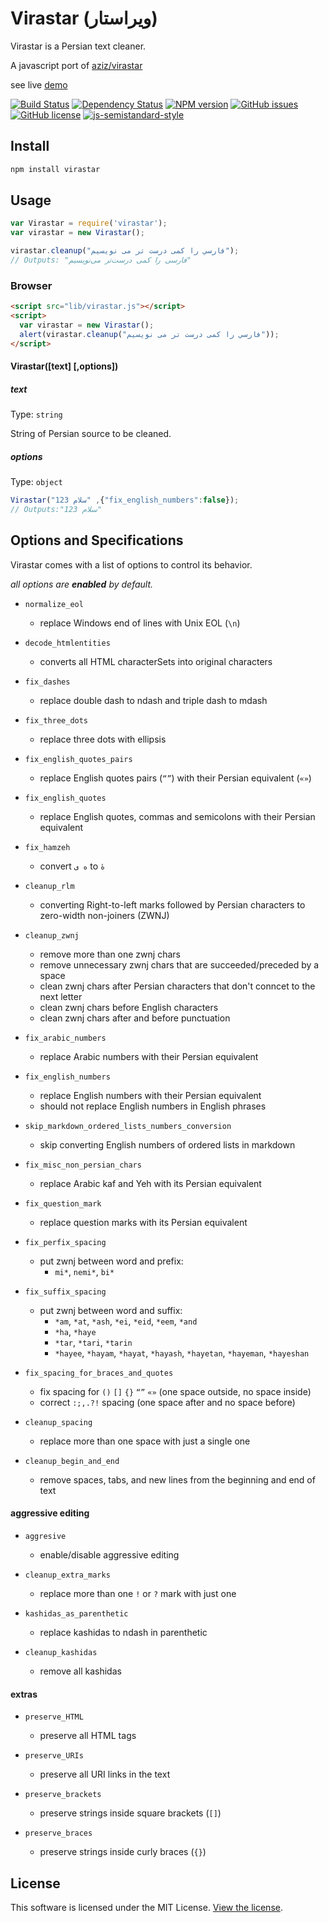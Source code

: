 # Virastar (ویراستار)
Virastar is a Persian text cleaner.

A javascript port of [aziz/virastar](https://github.com/aziz/virastar)

see live [demo](https://juvee.github.io/virastar/)

[![Build Status](https://img.shields.io/travis/juvee/virastar/master.svg?style=flat-square)](https://travis-ci.org/juvee/virastar)
[![Dependency Status](https://img.shields.io/david/juvee/virastar.svg?style=flat-square)](https://david-dm.org/juvee/virastar)
[![NPM version](https://img.shields.io/npm/v/virastar.svg?style=flat-square)](https://www.npmjs.com/package/virastar)
[![GitHub issues](https://img.shields.io/github/issues/juvee/virastar.svg?style=flat-square)](https://github.com/juvee/virastar/issues)
[![GitHub license](https://img.shields.io/badge/license-MIT-blue.svg?style=flat-square)](https://raw.githubusercontent.com/juvee/virastar/master/LICENSE)
[![js-semistandard-style](https://img.shields.io/badge/code%20style-semistandard-brightgreen.svg?style=flat-square)](https://github.com/Flet/semistandard)

## Install
``` bash
npm install virastar
```

## Usage
```js
var Virastar = require('virastar');
var virastar = new Virastar();

virastar.cleanup("فارسي را كمی درست تر می نويسيم");
// Outputs: "فارسی را کمی درست‌تر می‌نویسیم"
```

### Browser
```html
<script src="lib/virastar.js"></script>
<script>
  var virastar = new Virastar();
  alert(virastar.cleanup("فارسي را كمی درست تر می نويسيم"));
</script>
```

#### Virastar([text] [,options])

##### text
Type: `string`

String of Persian source to be cleaned.

##### options
Type: `object`

```js
Virastar("سلام 123" ,{"fix_english_numbers":false});
// Outputs:"سلام 123"
```

## Options and Specifications
Virastar comes with a list of options to control its behavior.

_all options are **enabled** by default._

* `normalize_eol`
	- replace Windows end of lines with Unix EOL (`\n`)


* `decode_htmlentities`
	- converts all HTML characterSets into original characters


* `fix_dashes`
	- replace double dash to ndash and triple dash to mdash


* `fix_three_dots`
	- replace three dots with ellipsis


* `fix_english_quotes_pairs`
	- replace English quotes pairs (`“”`) with their Persian equivalent (`«»`)


* `fix_english_quotes`
	- replace English quotes, commas and semicolons with their Persian equivalent


* `fix_hamzeh`
	- convert `ه ی` to `هٔ`


* `cleanup_rlm`
	- converting Right-to-left marks followed by Persian characters to zero-width non-joiners (ZWNJ)


* `cleanup_zwnj`
	- remove more than one zwnj chars
	- remove unnecessary zwnj chars that are succeeded/preceded by a space
	- clean zwnj chars after Persian characters that don't conncet to the next letter
	- clean zwnj chars before English characters
	- clean zwnj chars after and before punctuation


* `fix_arabic_numbers`
	- replace Arabic numbers with their Persian equivalent


* `fix_english_numbers`
	- replace English numbers with their Persian equivalent
	- should not replace English numbers in English phrases


* `skip_markdown_ordered_lists_numbers_conversion`
	- skip converting English numbers of ordered lists in markdown


* `fix_misc_non_persian_chars`
	- replace Arabic kaf and Yeh with its Persian equivalent


* `fix_question_mark`
	- replace question marks with its Persian equivalent


* `fix_perfix_spacing`
	- put zwnj between word and prefix:
		- `mi*`, `nemi*`, `bi*`


* `fix_suffix_spacing`
	- put zwnj between word and suffix:
		- `*am`, `*at`, `*ash`, `*ei`, `*eid`, `*eem`, `*and`
		- `*ha`, `*haye`
		- `*tar`, `*tari`, `*tarin`
		- `*hayee`, `*hayam`, `*hayat`, `*hayash`, `*hayetan`, `*hayeman`, `*hayeshan`


* `fix_spacing_for_braces_and_quotes`
	- fix spacing for `()` `[]` `{}`  `“”` `«»` (one space outside, no space inside)
	- correct `:;,.?!` spacing (one space after and no space before)


* `cleanup_spacing`
	- replace more than one space with just a single one


* `cleanup_begin_and_end`
	- remove spaces, tabs, and new lines from the beginning and end of text

#### aggressive editing
* `aggresive`
	- enable/disable aggressive editing


* `cleanup_extra_marks`
	- replace more than one `!` or `?` mark with just one

* `kashidas_as_parenthetic`
	- replace kashidas to ndash in parenthetic

* `cleanup_kashidas`
	- remove all kashidas

#### extras
* `preserve_HTML`
	- preserve all HTML tags


* `preserve_URIs`
	- preserve all URI links in the text


* `preserve_brackets`
	- preserve strings inside square brackets (`[]`)


* `preserve_braces`
	- preserve strings inside curly braces (`{}`)

## License

This software is licensed under the MIT License. [View the license](LICENSE).
